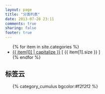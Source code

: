 ```yaml
---
layout: page
title: "分类列表"
date: 2013-07-28 23:11
comments: true
sharing: false
footer: true
---
```

<ul>
{% for item in site.categories %}
    <li><a href="/blog/categories/{{ item[0] }}/">{{ item[0] | capitalize }}</a> [ {{ item[1].size }} ]</li>
{% endfor %}
</ul>
<section>
  <h1>标签云</h1>
  <ul id="tag-cloud">{% category_cumulus bgcolor:#f2f2f2 %}</ul>
</section>
